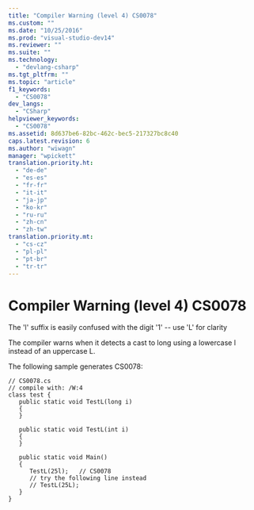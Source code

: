 ```yaml
---
title: "Compiler Warning (level 4) CS0078"
ms.custom: ""
ms.date: "10/25/2016"
ms.prod: "visual-studio-dev14"
ms.reviewer: ""
ms.suite: ""
ms.technology: 
  - "devlang-csharp"
ms.tgt_pltfrm: ""
ms.topic: "article"
f1_keywords: 
  - "CS0078"
dev_langs: 
  - "CSharp"
helpviewer_keywords: 
  - "CS0078"
ms.assetid: 8d637be6-82bc-462c-bec5-217327bc8c40
caps.latest.revision: 6
ms.author: "wiwagn"
manager: "wpickett"
translation.priority.ht: 
  - "de-de"
  - "es-es"
  - "fr-fr"
  - "it-it"
  - "ja-jp"
  - "ko-kr"
  - "ru-ru"
  - "zh-cn"
  - "zh-tw"
translation.priority.mt: 
  - "cs-cz"
  - "pl-pl"
  - "pt-br"
  - "tr-tr"
---
```

# Compiler Warning (level 4) CS0078
The 'l' suffix is easily confused with the digit '1' -- use 'L' for clarity  
  
 The compiler warns when it detects a cast to long using a lowercase l instead of an uppercase L.  
  
 The following sample generates CS0078:  
  
```  
// CS0078.cs  
// compile with: /W:4  
class test {  
   public static void TestL(long i)  
   {  
   }  
  
   public static void TestL(int i)  
   {  
   }  
  
   public static void Main()  
   {  
      TestL(25l);   // CS0078  
      // try the following line instead  
      // TestL(25L);  
   }  
}  
```